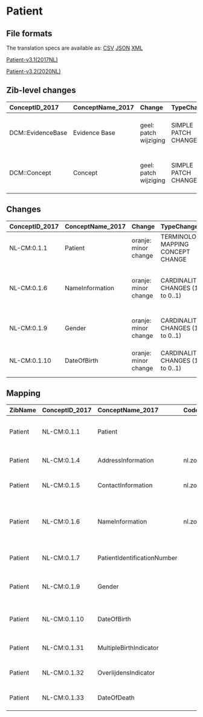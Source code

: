 # Patient
## File formats

The translation specs are available as: 
[CSV](../csv/Patient.csv) [JSON](../json/Patient.json) [XML](../xml/Patient.xml)



[Patient-v3.1(2017NL)](https://zibs.nl/wiki/Patient-v3.1(2017NL))

[Patient-v3.2(2020NL)](https://zibs.nl/wiki/Patient-v3.2(2020NL))







## Zib-level changes

| ConceptID_2017    | ConceptName_2017   | Change                | TypeChange          | Omschrijving                                 |
|:------------------|:-------------------|:----------------------|:--------------------|:---------------------------------------------|
| DCM::EvidenceBase | Evidence Base      | geel: patch wijziging | SIMPLE PATCH CHANGE | Concept definitie en evidence base aangepast |
| DCM::Concept      | Concept            | geel: patch wijziging | SIMPLE PATCH CHANGE | Concept definitie en evidence base aangepast |

## Changes

| ConceptID_2017   | ConceptName_2017   | Change               | TypeChange                         | Impact_heen   | TRANSLATIE_spec_heen                             | Impact_terug   | TRANSLATIE_spec_terug                                  | Omschrijving                                                         |
|:-----------------|:-------------------|:---------------------|:-----------------------------------|:--------------|:-------------------------------------------------|:---------------|:-------------------------------------------------------|:---------------------------------------------------------------------|
| NL-CM:0.1.1      | Patient            | oranje: minor change | TERMINOLOGY MAPPING CONCEPT CHANGE | Medium        | SCT DefintionCode [blank] -> [116154003 Patiënt] | Medium         | SCT DefintionCode [116154003 Patiënt] -> [blank]       | SNOMED CT DefintionCode concept aangepast                            |
| NL-CM:0.1.6      | NameInformation    | oranje: minor change | CARDINALITY CHANGES (1 to 0..1)    | Low           |                                                  | Medium         | ALS [aantal<>1] DAN [doe iets] ANDERS source -> target | Kardinaliteit van het element Naamgegevens gewijzigd van 1 naar 0..1 |
| NL-CM:0.1.9      | Gender             | oranje: minor change | CARDINALITY CHANGES (1 to 0..1)    | Low           |                                                  | Medium         | ALS [aantal<>1] DAN [doe iets] ANDERS source -> target | Kardinaliteit Geslacht gewijzigd van 1 naar 0..1                     |
| NL-CM:0.1.10     | DateOfBirth        | oranje: minor change | CARDINALITY CHANGES (1 to 0..1)    | Low           |                                                  | Medium         | ALS [aantal<>1] DAN [doe iets] ANDERS source -> target | Kardinaliteit Geboortedatum gewijzigd van 1 naar 0..1                |

## Mapping

| ZibName   | ConceptID_2017   | ConceptName_2017            | Codelists_2017               | Change                  | ConceptID_2020   | ConceptName_2020            | Codelists_2020               | Bits     | Omschrijving                                                         | TypeChange                         | Impact_heen   | TRANSLATIE_spec_heen                             | Impact_terug   | TRANSLATIE_spec_terug                                  |
|:----------|:-----------------|:----------------------------|:-----------------------------|:------------------------|:-----------------|:----------------------------|:-----------------------------|:---------|:---------------------------------------------------------------------|:-----------------------------------|:--------------|:-------------------------------------------------|:---------------|:-------------------------------------------------------|
| Patient   | NL-CM:0.1.1      | Patient                     |                              | oranje: minor change    | NL-CM:0.1.1      | Patient                     |                              | ZIB-1189 | SNOMED CT DefintionCode concept aangepast                            | TERMINOLOGY MAPPING CONCEPT CHANGE | Medium        | SCT DefintionCode [blank] -> [116154003 Patiënt] | Medium         | SCT DefintionCode [116154003 Patiënt] -> [blank]       |
| Patient   | NL-CM:0.1.4      | AddressInformation          | nl.zorg.part.Adresgegevens   | groen: geen wijzigingen | NL-CM:0.1.4      | AddressInformation          | nl.zorg.part.Adresgegevens   |          |                                                                      |                                    |               |                                                  |                |                                                        |
| Patient   | NL-CM:0.1.5      | ContactInformation          | nl.zorg.part.Contactgegevens | groen: geen wijzigingen | NL-CM:0.1.5      | ContactInformation          | nl.zorg.part.Contactgegevens |          |                                                                      |                                    |               |                                                  |                |                                                        |
| Patient   | NL-CM:0.1.6      | NameInformation             | nl.zorg.part.Naamgegevens    | oranje: minor change    | NL-CM:0.1.6      | NameInformation             |                              | ZIB-961  | Kardinaliteit van het element Naamgegevens gewijzigd van 1 naar 0..1 | CARDINALITY CHANGES (1 to 0..1)    | Low           |                                                  | Medium         | ALS [aantal<>1] DAN [doe iets] ANDERS source -> target |
| Patient   | NL-CM:0.1.7      | PatientIdentificationNumber |                              | groen: geen wijzigingen | NL-CM:0.1.7      | PatientIdentificationNumber |                              |          |                                                                      |                                    |               |                                                  |                |                                                        |
| Patient   | NL-CM:0.1.9      | Gender                      |                              | oranje: minor change    | NL-CM:0.1.9      | Gender                      |                              | ZIB-1029 | Kardinaliteit Geslacht gewijzigd van 1 naar 0..1                     | CARDINALITY CHANGES (1 to 0..1)    | Low           |                                                  | Medium         | ALS [aantal<>1] DAN [doe iets] ANDERS source -> target |
| Patient   | NL-CM:0.1.10     | DateOfBirth                 |                              | oranje: minor change    | NL-CM:0.1.10     | DateOfBirth                 |                              | ZIB-1029 | Kardinaliteit Geboortedatum gewijzigd van 1 naar 0..1                | CARDINALITY CHANGES (1 to 0..1)    | Low           |                                                  | Medium         | ALS [aantal<>1] DAN [doe iets] ANDERS source -> target |
| Patient   | NL-CM:0.1.31     | MultipleBirthIndicator      |                              | groen: geen wijzigingen | NL-CM:0.1.31     | MultipleBirthIndicator      |                              |          |                                                                      |                                    |               |                                                  |                |                                                        |
| Patient   | NL-CM:0.1.32     | OverlijdensIndicator        |                              | groen: geen wijzigingen | NL-CM:0.1.32     | OverlijdensIndicator        |                              |          |                                                                      |                                    |               |                                                  |                |                                                        |
| Patient   | NL-CM:0.1.33     | DateOfDeath                 |                              | groen: geen wijzigingen | NL-CM:0.1.33     | DateOfDeath                 |                              |          |                                                                      |                                    |               |                                                  |                |                                                        |

